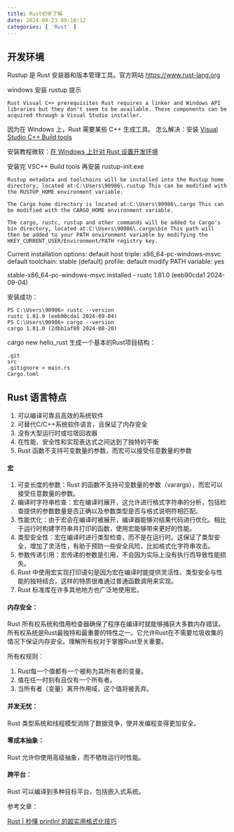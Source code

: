```yaml
---
title: Rust初步了解
date: 2024-09-23 09:10:12
categories: [ 'Rust' ]
---
```


## 开发环境

Rustup 是 Rust 安装器和版本管理工具。官方网站 https://www.rust-lang.org

windows 安装 rustup 提示

`Rust Visual C++ prerequisites
Rust requires a linker and Windows API libraries but they don't seem to be
available.
These components can be acquired through a Visual Studio installer.`

因为在 Windows 上，Rust 需要某些 C++ 生成工具。
怎么解决：安装 [Visual Studio C++ Build tools](https://visualstudio.microsoft.com/visual-cpp-build-tools/)

安装教程微软：[在 Windows 上针对 Rust 设置开发环境](https://learn.microsoft.com/zh-cn/windows/dev-environment/rust/setup)

安装完 VSC++ Build tools 再安装 rustup-init.exe

`Rustup metadata and toolchains will be installed into the Rustup
home directory, located at:C:\Users\90986\.rustup
This can be modified with the RUSTUP_HOME environment variable.`

`The Cargo home directory is located at:C:\Users\90986\.cargo
This can be modified with the CARGO_HOME environment variable.`

`The cargo, rustc, rustup and other commands will be added to
Cargo's bin directory, located at:C:\Users\90986\.cargo\bin
This path will then be added to your PATH environment variable by
modifying the HKEY_CURRENT_USER/Environment/PATH registry key.`

Current installation options:
default host triple: x86_64-pc-windows-msvc
default toolchain: stable (default)
profile: default
modify PATH variable: yes

stable-x86_64-pc-windows-msvc installed - rustc 1.81.0 (eeb90cda1 2024-09-04)

安装成功：

```plaintext
PS C:\Users\90986> rustc --version
rustc 1.81.0 (eeb90cda1 2024-09-04)
PS C:\Users\90986> cargo --version
cargo 1.81.0 (2dbb1af80 2024-08-20)
```

cargo new hello_rust 生成一个基本的Rust项目结构：

```plaintext
.git
src
.gitignore > main.rs
Cargo.toml
```

## Rust 语言特点

1. 可以编译可靠且高效的系统软件
2. 可替代C/C++系统软件语言，且保证了内存安全
3. 没有大型运行时或垃圾回收器
4. 在性能、安全性和实现表达式之间达到了独特的平衡
5. Rust 函数不支持可变数量的参数，而宏可以接受任意数量的参数

#### 宏

1. 可变长度的参数：Rust 的函数不支持可变数量的参数（varargs），而宏可以接受任意数量的参数。
2. 编译时字符串检查：宏在编译时展开，这允许进行格式字符串的分析，包括检查提供的参数数量是否正确以及参数类型是否与格式说明符相匹配。
3. 性能优化：由于宏会在编译时被展开，编译器能够对结果代码进行优化。相比于运行时构建字符串并打印的函数，使用宏能够带来更好的性能。
4. 类型安全性：宏在编译时进行类型检查，而不是在运行时。这保证了类型安全，增加了灵活性，有助于预防一些安全风险，比如格式化字符串攻击。
5. 参数传递引用：宏传递的参数是引用，不会因为实际上没有执行而导致性能损失。
6. Rust 中使用宏实现打印语句是因为宏在编译时能提供灵活性、类型安全与性能的独特结合，这样的特质很难通过普通函数调用来实现。
7. Rust 标准库在许多其他地方也广泛地使用宏。

#### 内存安全：

Rust 所有权系统和借用检查器确保了程序在编译时就能够捕获大多数内存错误。
所有权系统是Rust最独特和最重要的特性之一。它允许Rust在不需要垃圾收集的情况下保证内存安全。理解所有权对于掌握Rust至关重要。

所有权规则：

1. Rust每一个值都有一个被称为其所有者的变量。
2. 值在任一时刻有且仅有一个所有者。
3. 当所有者（变量）离开作用域，这个值将被丢弃。

#### 并发无忧：

Rust 类型系统和线程模型消除了数据竞争，使并发编程变得更加安全。

#### 零成本抽象：

Rust 允许你使用高级抽象，而不牺牲运行时性能。

#### 跨平台：

Rust 可以编译到多种目标平台，包括嵌入式系统。

参考文章：

[Rust | 秒懂 println! 的超实用格式化技巧](https://www.cnblogs.com/RioTian/p/18145045)


